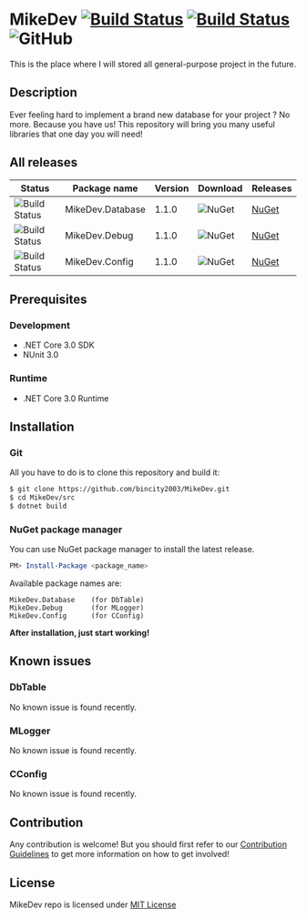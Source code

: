 # MikeDev [![Build Status](https://dev.azure.com/bincity2003/MikeDev/_apis/build/status/bincity2003.MikeDev?branchName=master)](https://dev.azure.com/bincity2003/MikeDev/_build/latest?definitionId=3&branchName=master) [![Build Status](https://travis-ci.org/bincity2003/MikeDev.svg?branch=master)](https://travis-ci.org/bincity2003/MikeDev) ![GitHub](https://img.shields.io/github/license/bincity2003/MikeDev.svg?color=red&label=License&logo=MIT)
This is the place where I will stored all general-purpose project in the future.
## Description
Ever feeling hard to implement a brand new database for your project ? No more. Because you have us! This repository will bring you many useful libraries that one day you will need!
## All releases
| Status                 | Package name     | Version  | Download        | Releases       |
|------------------------|------------------|----------|-----------------|----------------|
| ![Build Status][da-bd] | MikeDev.Database | 1.1.0    | ![NuGet][da-dl] | [NuGet][da-re] |
| ![Build Status][de-bd] | MikeDev.Debug    | 1.1.0    | ![NuGet][de-dl] | [NuGet][de-re] |
| ![Build Status][co-bd] | MikeDev.Config   | 1.1.0    | ![NuGet][co-dl] | [NuGet][co-re] |
## Prerequisites
### Development
* .NET Core 3.0 SDK
* NUnit 3.0
### Runtime
* .NET Core 3.0 Runtime
## Installation
### Git
All you have to do is to clone this repository and build it:
```bash
$ git clone https://github.com/bincity2003/MikeDev.git
$ cd MikeDev/src
$ dotnet build
```
### NuGet package manager
You can use NuGet package manager to install the latest release.
```powershell
PM> Install-Package <package_name>
```
Available package names are:
```
MikeDev.Database    (for DbTable)
MikeDev.Debug       (for MLogger)
MikeDev.Config      (for CConfig)
```
**After installation, just start working!**
## Known issues
### DbTable
No known issue is found recently.
### MLogger
No known issue is found recently.
### CConfig
No known issue is found recently.
## Contribution
Any contribution is welcome! But you should first refer to our
[Contribution Guidelines](https://github.com/bincity2003/MikeDev/blob/master/CONTRIBUTING.md)
to get more information on how to get involved!
## License
MikeDev repo is licensed under [MIT License](https://github.com/bincity2003/MikeDev/blob/master/LICENSE)

[da-re]: https://www.nuget.org/packages/MikeDev.Database
[de-re]: https://www.nuget.org/packages/MikeDev.Debug
[co-re]: https://www.nuget.org/packages/MikeDev.Config
[da-bd]: https://travis-ci.org/bincity2003/MikeDev.svg?branch=dbtable-development
[de-bd]: https://travis-ci.org/bincity2003/MikeDev.svg?branch=mlogger-development
[co-bd]: https://travis-ci.org/bincity2003/MikeDev.svg?branch=cconfig-development
[da-dl]: https://img.shields.io/nuget/dt/MikeDev.Database.svg
[de-dl]: https://img.shields.io/nuget/dt/MikeDev.Debug.svg
[co-dl]: https://img.shields.io/nuget/dt/MikeDev.Config.svg
